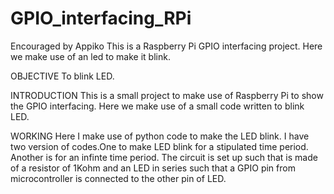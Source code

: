 # GPIO_interfacing_RPi
Encouraged by Appiko
  This is a Raspberry Pi GPIO interfacing project. Here we make use of an led to make it blink.


OBJECTIVE
  To blink LED.

INTRODUCTION
  This is a small project to make use of Raspberry Pi to show the GPIO interfacing.
  Here we make use of a small code written to blink LED.
  
WORKING
  Here I make use of python code to make the LED blink.
  I have two version of codes.One to make LED blink for a stipulated time period.
  Another is for an infinte time period.
  The circuit is set up such that is made of a resistor of 1Kohm and an LED in series such that a GPIO pin from microcontroller 
  is connected to the other pin of LED.
  
